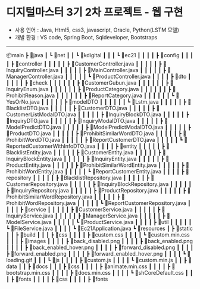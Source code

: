 # 디지털마스터 3기 2차 프로젝트 - 웹 구현
- 사용 언어 : Java, Html5, css3, javascript, Oracle, Python(LSTM 모델)
- 개발 환경 : VS code, Spring Boot, Sqldeveloper, Bootstraps

--- 

📦main
 ┣ 📂java
 ┃ ┗ 📂net
 ┃ ┃ ┗ 📂kdigital
 ┃ ┃ ┃ ┗ 📂ec21
 ┃ ┃ ┃ ┃ ┣ 📂config
 ┃ ┃ ┃ ┃ ┣ 📂controller
 ┃ ┃ ┃ ┃ ┃ ┣ 📜CustomerController.java
 ┃ ┃ ┃ ┃ ┃ ┣ 📜InquiryController.java
 ┃ ┃ ┃ ┃ ┃ ┣ 📜MainController.java
 ┃ ┃ ┃ ┃ ┃ ┣ 📜ManagerController.java
 ┃ ┃ ┃ ┃ ┃ ┗ 📜ProductController.java
 ┃ ┃ ┃ ┃ ┣ 📂dto
 ┃ ┃ ┃ ┃ ┃ ┣ 📂check
 ┃ ┃ ┃ ┃ ┃ ┃ ┣ 📜CustomerGubun.java
 ┃ ┃ ┃ ┃ ┃ ┃ ┣ 📜InquiryEnum.java
 ┃ ┃ ┃ ┃ ┃ ┃ ┣ 📜ProductCategory.java
 ┃ ┃ ┃ ┃ ┃ ┃ ┣ 📜ProhibitReason.java
 ┃ ┃ ┃ ┃ ┃ ┃ ┣ 📜ReportCategory.java
 ┃ ┃ ┃ ┃ ┃ ┃ ┗ 📜YesOrNo.java
 ┃ ┃ ┃ ┃ ┃ ┣ 📂modelDTO
 ┃ ┃ ┃ ┃ ┃ ┃ ┗ 📜Lstm.java
 ┃ ┃ ┃ ┃ ┃ ┣ 📜BlacklistDTO.java
 ┃ ┃ ┃ ┃ ┃ ┣ 📜CustomerDTO.java
 ┃ ┃ ┃ ┃ ┃ ┣ 📜CustomerListModalDTO.java
 ┃ ┃ ┃ ┃ ┃ ┣ 📜InquiryBlockDTO.java
 ┃ ┃ ┃ ┃ ┃ ┣ 📜InquiryDTO.java
 ┃ ┃ ┃ ┃ ┃ ┣ 📜InquiryModalDTO.java
 ┃ ┃ ┃ ┃ ┃ ┣ 📜ModelPredictDTO.java
 ┃ ┃ ┃ ┃ ┃ ┣ 📜ModelPredictModalDTO.java
 ┃ ┃ ┃ ┃ ┃ ┣ 📜ProductDTO.java
 ┃ ┃ ┃ ┃ ┃ ┣ 📜ProhibitSimilarWordDTO.java
 ┃ ┃ ┃ ┃ ┃ ┣ 📜ProhibitWordDTO.java
 ┃ ┃ ┃ ┃ ┃ ┣ 📜ReportCustomerDTO.java
 ┃ ┃ ┃ ┃ ┃ ┗ 📜ReportedCustomerWithInfoDTO.java
 ┃ ┃ ┃ ┃ ┣ 📂entity
 ┃ ┃ ┃ ┃ ┃ ┣ 📜BlacklistEntity.java
 ┃ ┃ ┃ ┃ ┃ ┣ 📜CustomerEntity.java
 ┃ ┃ ┃ ┃ ┃ ┣ 📜InquiryBlockEntity.java
 ┃ ┃ ┃ ┃ ┃ ┣ 📜InquiryEntity.java
 ┃ ┃ ┃ ┃ ┃ ┣ 📜ProductEntity.java
 ┃ ┃ ┃ ┃ ┃ ┣ 📜ProhibitSimilarWordEntity.java
 ┃ ┃ ┃ ┃ ┃ ┣ 📜ProhibitWordEntity.java
 ┃ ┃ ┃ ┃ ┃ ┗ 📜ReportCustomerEntity.java
 ┃ ┃ ┃ ┃ ┣ 📂repository
 ┃ ┃ ┃ ┃ ┃ ┣ 📜BlacklistRepository.java
 ┃ ┃ ┃ ┃ ┃ ┣ 📜CustomerRepository.java
 ┃ ┃ ┃ ┃ ┃ ┣ 📜InquiryBlockRepository.java
 ┃ ┃ ┃ ┃ ┃ ┣ 📜InquiryRepository.java
 ┃ ┃ ┃ ┃ ┃ ┣ 📜ProductRepository.java
 ┃ ┃ ┃ ┃ ┃ ┣ 📜ProhibitSimilarWordRepository.java
 ┃ ┃ ┃ ┃ ┃ ┣ 📜ProhibitWordRepository.java
 ┃ ┃ ┃ ┃ ┃ ┗ 📜ReportCustomerRepository.java
 ┃ ┃ ┃ ┃ ┣ 📂service
 ┃ ┃ ┃ ┃ ┃ ┣ 📜CustomerService.java
 ┃ ┃ ┃ ┃ ┃ ┣ 📜InquiryService.java
 ┃ ┃ ┃ ┃ ┃ ┣ 📜ManagerService.java
 ┃ ┃ ┃ ┃ ┃ ┣ 📜ModelService.java
 ┃ ┃ ┃ ┃ ┃ ┗ 📜ProductService.java
 ┃ ┃ ┃ ┃ ┣ 📂util
 ┃ ┃ ┃ ┃ ┃ ┗ 📜FileService.java
 ┃ ┃ ┃ ┃ ┗ 📜Ec21Application.java
 ┗ 📂resources
 ┃ ┣ 📂static
 ┃ ┃ ┣ 📂build
 ┃ ┃ ┃ ┣ 📂css
 ┃ ┃ ┃ ┃ ┣ 📜custom.css
 ┃ ┃ ┃ ┃ ┗ 📜custom.min.css
 ┃ ┃ ┃ ┣ 📂images
 ┃ ┃ ┃ ┃ ┣ 📜back_disabled.png
 ┃ ┃ ┃ ┃ ┣ 📜back_enabled.png
 ┃ ┃ ┃ ┃ ┣ 📜back_enabled_hover.png
 ┃ ┃ ┃ ┃ ┣ 📜forward_disabled.png
 ┃ ┃ ┃ ┃ ┣ 📜forward_enabled.png
 ┃ ┃ ┃ ┃ ┣ 📜forward_enabled_hover.png
 ┃ ┃ ┃ ┃ ┗ 📜loading.gif
 ┃ ┃ ┃ ┗ 📂js
 ┃ ┃ ┃ ┃ ┣ 📜custom.js
 ┃ ┃ ┃ ┃ ┗ 📜custom.min.js
 ┃ ┃ ┣ 📂data
 ┃ ┃ ┣ 📂docs
 ┃ ┃ ┃ ┣ 📂css
 ┃ ┃ ┃ ┃ ┣ 📜animate.min.css
 ┃ ┃ ┃ ┃ ┣ 📜bootstrap.min.css
 ┃ ┃ ┃ ┃ ┣ 📜docs.min.css
 ┃ ┃ ┃ ┃ ┗ 📜shCoreDefault.css
 ┃ ┃ ┃ ┣ 📂fonts
 ┃ ┃ ┃ ┃ ┣ 📂css
 ┃ ┃ ┃ ┃ ┣ 📂fonts
